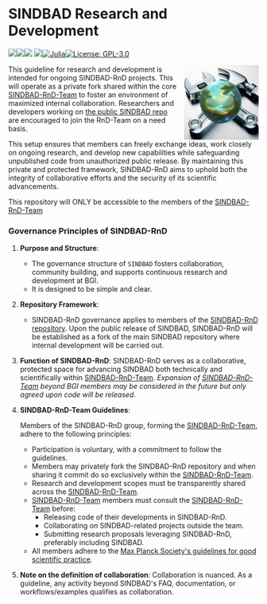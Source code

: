 # SINDBAD Research and Development

[![][docs-stable-img]][docs-stable-url][![][docs-dev-img]][docs-dev-url][![][ci-img]][ci-url] [![][codecov-img]][codecov-url][![Julia][julia-img]][julia-url][![License: GPL-3.0](https://img.shields.io/badge/License-GPLv3-blue)](https://github.com/EarthyScience/SINDBAD/blob/main/LICENSE)

<img src="docs/src/assets/logo-RnD.png" align="right" style="padding-left:10px;" width="150"/>

[docs-dev-img]: https://img.shields.io/badge/docs-dev-blue.svg
[docs-dev-url]: https://earthyscience.github.io/SINDBAD/dev/

[docs-stable-img]: https://img.shields.io/badge/docs-stable-blue.svg
[docs-stable-url]: https://earthyscience.github.io/SINDBAD/dev/

[codecov-img]: https://codecov.io/gh/EarthyScience/SINDBAD/branch/master/graph/badge.svg
[codecov-url]: https://codecov.io/gh/EarthyScience/SINDBAD

[ci-img]: https://github.com/EarthyScience/SINDBAD/workflows/CI/badge.svg
[ci-url]: https://github.com/EarthyScience/SINDBAD/actions?query=workflow%3ACI

[julia-img]: https://img.shields.io/badge/julia-v1.10+-blue.svg
[julia-url]: https://julialang.org/

This guideline for research and development is intended for ongoing SINDBAD-RnD projects. This will operate as a private fork shared within the core [SINDBAD-RnD-Team](https://github.com/orgs/EarthyScience/teams/sindbad-rnd-team) to foster an environment of maximized internal collaboration. Researchers and developers working on [the public SINDBAD repo](https://github.com/EarthyScience/SINDBAD) are encouraged to join the RnD-Team on a need basis.

This setup ensures that members can freely exchange ideas, work closely on ongoing research, and develop new capabilities while safeguarding unpublished code from unauthorized public release. By maintaining this private and protected framework, SINDBAD-RnD aims to uphold both the integrity of collaborative efforts and the security of its scientific advancements.

This repository will ONLY be accessible to the members of the [SINDBAD-RnD-Team](https://github.com/orgs/EarthyScience/teams/sindbad-rnd-team)

### Governance Principles of SINDBAD-RnD

1. **Purpose and Structure**:
   - The governance structure of `SINDBAD` fosters collaboration, community building, and supports continuous research and development at BGI.
   - It is designed to be simple and clear.

2. **Repository Framework**:
   - SINDBAD-RnD governance applies to members of the [SINDBAD-RnD repository](https://github.com/EarthyScience/SINDBAD-RnD). Upon the public release of SINDBAD, SINDBAD-RnD will be established as a fork of the main SINDBAD repository where internal development will be carried out.
   

3. **Function of SINDBAD-RnD**:
   SINDBAD-RnD serves as a collaborative, protected space for advancing SINDBAD both technically and scientifically within [SINDBAD-RnD-Team](https://github.com/orgs/EarthyScience/teams/sindbad-rnd-team). *Expansion of [SINDBAD-RnD-Team](https://github.com/orgs/EarthyScience/teams/sindbad-rnd-team) beyond BGI members may be considered in the future but only agreed upon code will be released*.
   
4. **SINDBAD-RnD-Team Guidelines**:

   Members of the SINDBAD-RnD group, forming the [SINDBAD-RnD-Team](https://github.com/orgs/EarthyScience/teams/sindbad-rnd-team), adhere to the following principles:
   - Participation is voluntary, with a commitment to follow the guidelines.
   - Members may privately fork the SINDBAD-RnD repository and when sharing it commit do so exclusively within the [SINDBAD-RnD-Team](https://github.com/orgs/EarthyScience/teams/sindbad-rnd-team). 
   - Research and development scopes must be transparently shared across the [SINDBAD-RnD-Team](https://github.com/orgs/EarthyScience/teams/sindbad-rnd-team).
   - [SINDBAD-RnD-Team](https://github.com/orgs/EarthyScience/teams/sindbad-rnd-team) members must consult the [SINDBAD-RnD-Team](https://github.com/orgs/EarthyScience/teams/sindbad-rnd-team) before:
      - Releasing code of their developments in SINDBAD-RnD.
      - Collaborating on SINDBAD-related projects outside the team.
      - Submitting research proposals leveraging SINDBAD-RnD, preferably including SINDBAD.
   - All members adhere to the [Max Planck Society's guidelines for good scientific practice](https://www.mr.mpg.de/14263212/scientificpractice).

5.	**Note on the definition of collaboration**: Collaboration is nuanced. As a guideline, any activity beyond SINDBAD's FAQ, documentation, or workflows/examples qualifies as collaboration.